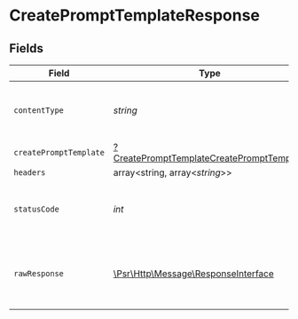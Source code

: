 # CreatePromptTemplateResponse


## Fields

| Field                                                                                                            | Type                                                                                                             | Required                                                                                                         | Description                                                                                                      |
| ---------------------------------------------------------------------------------------------------------------- | ---------------------------------------------------------------------------------------------------------------- | ---------------------------------------------------------------------------------------------------------------- | ---------------------------------------------------------------------------------------------------------------- |
| `contentType`                                                                                                    | *string*                                                                                                         | :heavy_check_mark:                                                                                               | HTTP response content type for this operation                                                                    |
| `createPromptTemplate`                                                                                           | [?CreatePromptTemplateCreatePromptTemplate](../../models/operations/CreatePromptTemplateCreatePromptTemplate.md) | :heavy_minus_sign:                                                                                               | OK                                                                                                               |
| `headers`                                                                                                        | array<string, array<*string*>>                                                                                   | :heavy_minus_sign:                                                                                               | N/A                                                                                                              |
| `statusCode`                                                                                                     | *int*                                                                                                            | :heavy_check_mark:                                                                                               | HTTP response status code for this operation                                                                     |
| `rawResponse`                                                                                                    | [\Psr\Http\Message\ResponseInterface](https://www.php-fig.org/psr/psr-7/#33-psrhttpmessageresponseinterface)     | :heavy_minus_sign:                                                                                               | Raw HTTP response; suitable for custom response parsing                                                          |